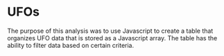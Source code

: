 # UFOs

The purpose of this analysis was to use Javascript to create a table that organizes UFO data that is stored as a Javascript array. The table has the ability to filter data based on certain criteria.